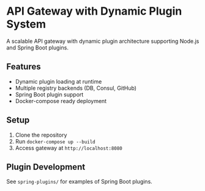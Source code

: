 # API Gateway with Dynamic Plugin System

A scalable API gateway with dynamic plugin architecture supporting Node.js and Spring Boot plugins.

## Features

- Dynamic plugin loading at runtime
- Multiple registry backends (DB, Consul, GitHub)
- Spring Boot plugin support
- Docker-compose ready deployment

## Setup

1. Clone the repository
2. Run `docker-compose up --build`
3. Access gateway at `http://localhost:8080`

## Plugin Development

See `spring-plugins/` for examples of Spring Boot plugins.